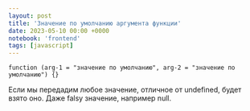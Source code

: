 ```yaml
---
layout: post
title: 'Значение по умолчанию аргумента функции'
date: 2023-05-10 00:00 +0000
notebook: 'frontend'
tags: [javascript]
---
```

`function (arg-1 = "значение по умолчанию", arg-2 = "значение по умолчанию") {}`

Eсли мы передадим любое значение, отличное от undefined, будет взято оно. Даже falsy значение, например null.